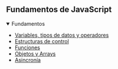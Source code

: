 
## Fundamentos de JavaScript

<details open>
<summary>Fundamentos</summary>

- [Variables, tipos de datos y operadores](./Variables-tiposdedatos-operadores/variables-tiposdedatos-operadores.md)
- [Estructuras de control](./Estructuras-de-Control/EstructuradeControl.md)
- [Funciones](./Funciones/Funciones.md)
- [Objetos y Arrays](./Objetos-y-Arrays/Objetos-y-Arrays.md)
- [Asincronía](./Asincronia/Asincronia.md)

</details>
